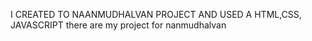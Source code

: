 I CREATED TO NAANMUDHALVAN PROJECT AND USED A HTML,CSS, JAVASCRIPT
 there are my project for nanmudhalvan 
